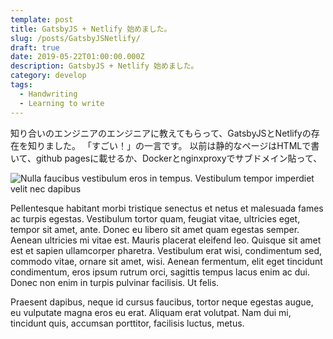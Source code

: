 ```yaml
---
template: post
title: GatsbyJS + Netlify 始めました。
slug: /posts/GatsbyJSNetlify/
draft: true
date: 2019-05-22T01:00:00.000Z
description: GatsbyJS + Netlify 始めました。
category: develop
tags:
  - Handwriting
  - Learning to write
---
```


知り合いのエンジニアのエンジニアに教えてもらって、GatsbyJSとNetlifyの存在を知りました。
「すごい！」の一言です。
以前は静的なページはHTMLで書いて、github pagesに載せるか、Dockerとnginxproxyでサブドメイン貼って、

![Nulla faucibus vestibulum eros in tempus. Vestibulum tempor imperdiet velit nec dapibus](/media/image-2.jpg)

Pellentesque habitant morbi tristique senectus et netus et malesuada fames ac turpis egestas. Vestibulum tortor quam, feugiat vitae, ultricies eget, tempor sit amet, ante. Donec eu libero sit amet quam egestas semper. Aenean ultricies mi vitae est. Mauris placerat eleifend leo. Quisque sit amet est et sapien ullamcorper pharetra. Vestibulum erat wisi, condimentum sed, commodo vitae, ornare sit amet, wisi. Aenean fermentum, elit eget tincidunt condimentum, eros ipsum rutrum orci, sagittis tempus lacus enim ac dui. Donec non enim in turpis pulvinar facilisis. Ut felis. 

Praesent dapibus, neque id cursus faucibus, tortor neque egestas augue, eu vulputate magna eros eu erat. Aliquam erat volutpat. Nam dui mi, tincidunt quis, accumsan porttitor, facilisis luctus, metus.
